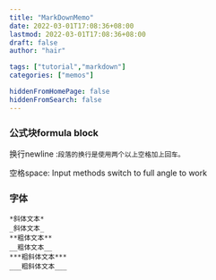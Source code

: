 ```yaml
---
title: "MarkDownMemo"
date: 2022-03-01T17:08:36+08:00
lastmod: 2022-03-01T17:08:36+08:00
draft: false
author: "hair"

tags: ["tutorial","markdown"]
categories: ["memos"]

hiddenFromHomePage: false
hiddenFromSearch: false
---
```


### 公式块formula block

换行newline :`段落的换行是使用两个以上空格加上回车。`

空格space: Input methods switch to full angle to work

### 字体

```
*斜体文本*
_斜体文本_
**粗体文本**
__粗体文本__
***粗斜体文本***
___粗斜体文本___
```
